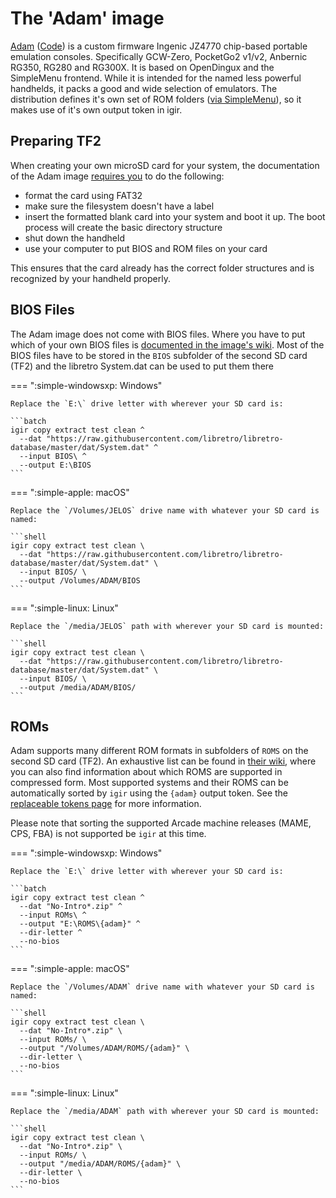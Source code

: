 # The 'Adam' image

[Adam](https://github.com/eduardofilo/RG350_adam_image/wiki/) ([Code](https://github.com/eduardofilo/RG350_adam_image)) is a custom firmware Ingenic JZ4770 chip-based portable emulation consoles. Specifically GCW-Zero, PocketGo2 v1/v2, Anbernic RG350, RG280 and RG300X. It is based on OpenDingux and the SimpleMenu frontend. While it is intended for the named less powerful handhelds, it packs a good and wide selection of emulators. The distribution defines it's own set of ROM folders ([via SimpleMenu](https://github.com/eduardofilo/RG350_adam_image/tree/master/data/local/home/.simplemenu/section_groups)), so it makes use of it's own output token in igir.

## Preparing TF2

When creating your own microSD card for your system, the documentation of the Adam image [requires you](https://github.com/eduardofilo/RG350_adam_image/wiki/En:-3.-Content-installation#external-microsd-format-and-label) to do the following:

- format the card using FAT32
- make sure the filesystem doesn't have a label
- insert the formatted blank card into your system and boot it up. The boot process will create the basic directory structure
- shut down the handheld
- use your computer to put BIOS and ROM files on your card

This ensures that the card already has the correct folder structures and is recognized by your handheld properly.

## BIOS Files

The Adam image does not come with BIOS files. Where you have to put which of your own BIOS files is [documented in the image's wiki](https://github.com/eduardofilo/RG350_adam_image/wiki/En:-3.-Content-installation#bios). Most of the BIOS files have to be stored in the `BIOS` subfolder of the second SD card (TF2) and the libretro System.dat can be used to put them there

=== ":simple-windowsxp: Windows"

    Replace the `E:\` drive letter with wherever your SD card is:

    ```batch
    igir copy extract test clean ^
      --dat "https://raw.githubusercontent.com/libretro/libretro-database/master/dat/System.dat" ^
      --input BIOS\ ^
      --output E:\BIOS
    ```

=== ":simple-apple: macOS"

    Replace the `/Volumes/JELOS` drive name with whatever your SD card is named:

    ```shell
    igir copy extract test clean \
      --dat "https://raw.githubusercontent.com/libretro/libretro-database/master/dat/System.dat" \
      --input BIOS/ \
      --output /Volumes/ADAM/BIOS
    ```

=== ":simple-linux: Linux"

    Replace the `/media/JELOS` path with wherever your SD card is mounted:

    ```shell
    igir copy extract test clean \
      --dat "https://raw.githubusercontent.com/libretro/libretro-database/master/dat/System.dat" \
      --input BIOS/ \
      --output /media/ADAM/BIOS/
    ```

## ROMs

Adam supports many different ROM formats in subfolders of `ROMS` on the second SD card (TF2). An exhaustive list can be found in [their wiki](https://github.com/eduardofilo/RG350_adam_image/tree/master/data/local/home/.simplemenu/section_groups), where you can also find information about which ROMS are supported in compressed form. Most supported systems and their ROMS can be automatically sorted by `igir` using the `{adam}` output token. See the [replaceable tokens page](../../output/tokens.md) for more information.

Please note that sorting the supported Arcade machine releases (MAME, CPS, FBA) is not supported be `igir` at this time.

=== ":simple-windowsxp: Windows"

    Replace the `E:\` drive letter with wherever your SD card is:

    ```batch
    igir copy extract test clean ^
      --dat "No-Intro*.zip" ^
      --input ROMs\ ^
      --output "E:\ROMS\{adam}" ^
      --dir-letter ^
      --no-bios
    ```

=== ":simple-apple: macOS"

    Replace the `/Volumes/ADAM` drive name with whatever your SD card is named:

    ```shell
    igir copy extract test clean \
      --dat "No-Intro*.zip" \
      --input ROMs/ \
      --output "/Volumes/ADAM/ROMS/{adam}" \
      --dir-letter \
      --no-bios
    ```

=== ":simple-linux: Linux"

    Replace the `/media/ADAM` path with wherever your SD card is mounted:

    ```shell
    igir copy extract test clean \
      --dat "No-Intro*.zip" \
      --input ROMs/ \
      --output "/media/ADAM/ROMS/{adam}" \
      --dir-letter \
      --no-bios
    ```
